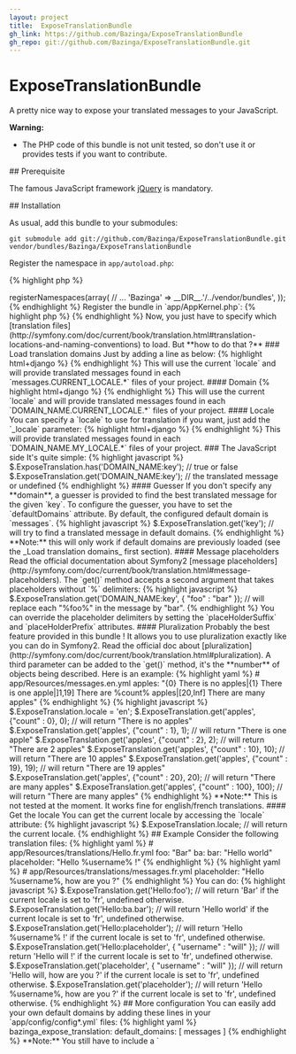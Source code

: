 ```yaml
---
layout: project
title:  ExposeTranslationBundle
gh_link: https://github.com/Bazinga/ExposeTranslationBundle
gh_repo: git://github.com/Bazinga/ExposeTranslationBundle.git
---
```


# ExposeTranslationBundle

A pretty nice way to expose your translated messages to your JavaScript.

**Warning:**

* The PHP code of this bundle is not unit tested, so don't use it or provides tests if you want to contribute.


## Prerequisite

The famous JavaScript framework [jQuery](http://jquery.com/) is mandatory.


## Installation

As usual, add this bundle to your submodules:

    git submodule add git://github.com/Bazinga/ExposeTranslationBundle.git vendor/bundles/Bazinga/ExposeTranslationBundle

Register the namespace in `app/autoload.php`:

{% highlight php %}
<?php// app/autoload.php
$loader->registerNamespaces(array(
    // ...
    'Bazinga' => __DIR__.'/../vendor/bundles',
));
{% endhighlight %}

Register the bundle in `app/AppKernel.php`:

{% highlight php %}
<?php// app/AppKernel.php
public function registerBundles()
{
    return array(
        // ...
        new Bazinga\ExposeTranslationBundle\BazingaExposeTranslationBundle(),
    );
}
{% endhighlight %}

Register the routing in `app/config/routing.yml`:

{% highlight yaml %}
# app/config/routing.yml
_bazinga_exposetranslation:
    resource: "@BazingaExposeTranslationBundle/Resources/config/routing/routing.xml"
{% endhighlight %}

Publish assets:

    php app/console assets:install --symlink web


## Usage

Just add this line in your layout:

{% highlight html+django %}
<script type="text/javascript" src="{{ "{{ asset('bundles/bazingaexposetranslation/js/translation.js')" }} }}"></script>
{% endhighlight %}

Now, you just have to specify which [translation files](http://symfony.com/doc/current/book/translation.html#translation-locations-and-naming-conventions) to load.
But **how to do that ?**


### Load translation domains

Just by adding a line as below:

{% highlight html+django %}
<script type="text/javascript" src="{{ "{{ url('bazinga_exposetranslation_js')" }} }}"></script>
{% endhighlight %}

This will use the current `locale` and will provide translated messages found in each `messages.CURRENT_LOCALE.*` files of your project.

#### Domain

{% highlight html+django %}
<script type="text/javascript" src="{{ "{{ url('bazinga_exposetranslation_js', " }}{{ "{ 'domain_name': 'DOMAIN_NAME' " }}}) }}"></script>
{% endhighlight %}

This will use the current `locale` and will provide translated messages found in each `DOMAIN_NAME.CURRENT_LOCALE.*` files of your project.

#### Locale

You can specify a `locale` to use for translation if you want, just add the `_locale` parameter:

{% highlight html+django %}
<script type="text/javascript" src="{{ "{{ url('bazinga_exposetranslation_js', "}}{{ "{ 'domain_name': 'DOMAIN_NAME', '_locale' : 'MY_LOCALE' " }}}) }}"></script>
{% endhighlight %}

This will provide translated messages found in each `DOMAIN_NAME.MY_LOCALE.*` files of your project.


### The JavaScript side

It's quite simple:

{% highlight javascript %}
$.ExposeTranslation.has('DOMAIN_NAME:key');
// true or false

$.ExposeTranslation.get('DOMAIN_NAME:key');
// the translated message or undefined
{% endhighlight %}

#### Guesser

If you don't specify any **domain**, a guesser is provided to find the best translated message for the given `key`.
To configure the guesser, you have to set the `defaultDomains` attribute. By default, the configured default domain is `messages`.

{% highlight javascript %}
$.ExposeTranslation.get('key');
// will try to find a translated message in default domains.
{% endhighlight %}

**Note:** this will only work if default domains are previously loaded (see the _Load translation domains_ first section).

#### Message placeholders

Read the official documentation about Symfony2 [message placeholders](http://symfony.com/doc/current/book/translation.html#message-placeholders).

The `get()` method accepts a second argument that takes placeholders without `%` delimiters:

{% highlight javascript %}
$.ExposeTranslation.get('DOMAIN_NAME:key', { "foo" : "bar" });
// will replace each "%foo%" in the message by "bar".
{% endhighlight %}

You can override the placeholder delimiters by setting the `placeHolderSuffix` and `placeHolderPrefix` attributes.

#### Pluralization

Probably the best feature provided in this bundle ! It allows you to use pluralization exactly like you can do in Symfony2.

Read the official doc about [pluralization](http://symfony.com/doc/current/book/translation.html#pluralization).

A third parameter can be added to the `get()` method, it's the **number** of objects being described. Here is an example:

{% highlight yaml %}
# app/Resources/messages.en.yml
apples: "{0} There is no apples|{1} There is one apple|]1,19] There are %count% apples|[20,Inf] There are many apples"
{% endhighlight %}

{% highlight javascript %}
$.ExposeTranslation.locale = 'en';

$.ExposeTranslation.get('apples', {"count" : 0}, 0);
// will return "There is no apples"

$.ExposeTranslation.get('apples', {"count" : 1}, 1);
// will return "There is one apple"

$.ExposeTranslation.get('apples', {"count" : 2}, 2);
// will return "There are 2 apples"

$.ExposeTranslation.get('apples', {"count" : 10}, 10);
// will return "There are 10 apples"

$.ExposeTranslation.get('apples', {"count" : 19}, 19);
// will return "There are 19 apples"

$.ExposeTranslation.get('apples', {"count" : 20}, 20);
// will return "There are many apples"

$.ExposeTranslation.get('apples', {"count" : 100}, 100);
// will return "There are many apples"
{% endhighlight %}

**Note:** This is not tested at the moment. It works fine for english/french translations.

#### Get the locale

You can get the current locale by accessing the `locale` attribute:

{% highlight javascript %}
$.ExposeTranslation.locale;
// will return the current locale.
{% endhighlight %}


## Example

Consider the following translation files:

{% highlight yaml %}
# app/Resources/translations/Hello.fr.yml
foo: "Bar"
ba:
    bar: "Hello world"

placeholder: "Hello %username% !"
{% endhighlight %}

{% highlight yaml %}
# app/Resources/translations/messages.fr.yml
placeholder: "Hello %username%, how are you ?"
{% endhighlight %}

You can do:

{% highlight javascript %}
$.ExposeTranslation.get('Hello:foo');
// will return 'Bar' if the current locale is set to 'fr', undefined otherwise.

$.ExposeTranslation.get('Hello:ba.bar');
// will return 'Hello world' if the current locale is set to 'fr', undefined otherwise.

$.ExposeTranslation.get('Hello:placeholder');
// will return 'Hello %username% !' if the current locale is set to 'fr', undefined otherwise.

$.ExposeTranslation.get('Hello:placeholder', { "username" : "will" });
// will return 'Hello will !' if the current locale is set to 'fr', undefined otherwise.

$.ExposeTranslation.get('placeholder', { "username" : "will" });
// will return 'Hello will, how are you ?' if the current locale is set to 'fr', undefined otherwise.

$.ExposeTranslation.get('placeholder');
// will return 'Hello %username%, how are you ?' if the current locale is set to 'fr', undefined otherwise.
{% endhighlight %}


## More configuration

You can easily add your own default domains by adding these lines in your `app/config/config*.yml` files:

{% highlight yaml %}
bazinga_expose_translation:
    default_domains: [ messages ]
{% endhighlight %}

**Note:** You still have to include a `<script>` tag to expose messages but you avoid writing domain names before each of your keys.


## Credits

* William DURAND (Bazinga).
